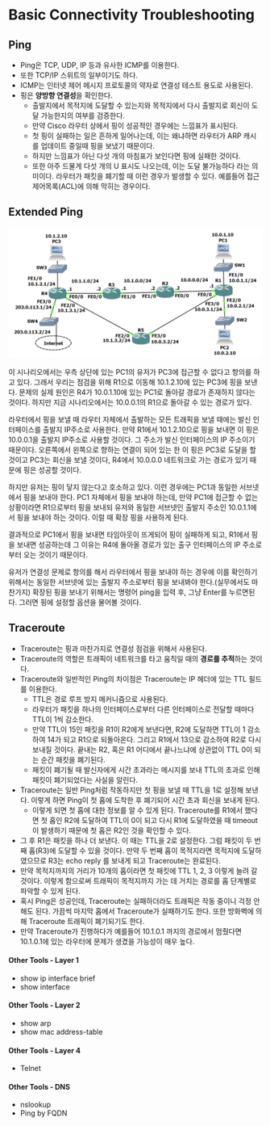 # Basic Connectivity Troubleshooting
## Ping

- Ping은 TCP, UDP, IP 등과 유사한 ICMP를 이용한다.
- 또한 TCP/IP 스위트의 일부이기도 하다.
- ICMP는 인터넷 제어 메시지 프로토콜의 약자로 연결성 테스트 용도로 사용된다.
- 핑은 **양방향 연결성**을 확인한다.
	- 출발지에서 목적지에 도달할 수 있는지와 목적지에서 다시 출발지로 회신이 도달 가능한지의 여부를 검증한다.
	- 만약 Cisco 라우터 상에서 핑이 성공적인 경우에는 느낌표가 표시된다.
	- 첫 핑이 실패하는 일은 흔하게 일어나는데, 이는 왜냐하면 라우터가 ARP 캐시를 업데이트 중일때 핑을 보냈기 때문이다.
	- 하지만 느낌표가 아닌 다섯 개의 마침표가 보인다면 핑에 실패한 것이다.
	- 또한 아주 드물게 다섯 개의 U 표시도 나오는데, 이는 도달 불가능하다 라는 의미이다. 라우터가 패킷을 폐기할 때 이런 경우가 발생할 수 있다. 예를들어 접근제어목록(ACL)에 의해 막히는 경우이다.
## Extended Ping

![](./images/extended_ping.png)

이 시나리오에서는 우측 상단에 있는 PC1의 유저가 PC3에 접근할 수 없다고 항의를 하고 있다. 그래서 우리는 점검을 위해 R1으로 이동해 10.1.2.10에 있는 PC3에 핑을 보낸다. 문제의 실제 원인은 R4가 10.0.1.10에 있는 PC1로 돌아갈 경로가 존재하지 않다는 것이다. 하지만 지금 시나리오에서는 10.0.0.1의 R1으로 돌아갈 수 있는 경로가 있다.

라우터에서 핑을 보낼 때 라우터 자체에서 출발하는 모든 트래픽을 보낼 때에는 발신 인터페이스를 출발지 IP주소로 사용한다. 만약 R1에서 10.1.2.10으로 핑을 보내면 이 핑은 10.0.0.1을 출발지 IP주소로 사용할 것이다. 그 주소가 발신 인터페이스의 IP 주소이기 때문이다. 오른쪽에서 왼쪽으로 향하는 연결이 되어 있는 한 이 핑은 PC3로 도달을 할 것이고 PC3는 회신을 보낼 것이다, R4에서 10.0.0.0 네트워크로 가는 경로가 있기 때문에 핑은 성공할 것이다.

하지만 유저는 핑이 닿지 않는다고 호소하고 있다. 이런 경우에는 PC1과 동일한 서브넷에서 핑을 보내야 한다. PC1 자체에서 핑을 보내야 하는데, 만약 PC1에 접근할 수 없는 상황이라면 R1으로부터 핑을 보내되 유저와 동일한 서브넷인 출발지 주소인 10.0.1.1에서 핑을 보내야 하는 것이다. 이럴 때 확장 핑을 사용하게 된다.

결과적으로 PC1에서 핑을 보내면 타임아웃이 뜨게되어 핑이 실패하게 되고, R1에서 핑을 보내면 성공하는데 그 이유는 R4에 돌아올 경로가 있는 출구 인터페이스의 IP 주소로부터 오는 것이기 때문이다.

유저가 연결성 문제로 항의를 해서 라우터에서 핑을 보내야 하는 경우에 이를 확인하기 위해서는 동일한 서브넷에 있는 출발지 주소로부터 핑을 보내봐야 한다.(실무에서도 마찬가지) 확장된 핑을 보내기 위해서는 명령어 ping을 입력 후, 그냥 Enter를 누르면된다. 그러면 핑에 설정할 옵션을 물어볼 것이다.
## Traceroute

- Traceroute는 핑과 마찬가지로 연결성 점검을 위해서 사용된다.
- Traceroute의 역할은 트래픽이 네트워크를 타고 움직일 때의 **경로를 추적**하는 것이다.
- Traceroute와 일반적인 Ping의 차이점은 Traceroute는 IP 헤더에 있는 TTL 필드를 이용한다.
	- TTL은 경로 루프 방지 메커니즘으로 사용된다.
	- 라우터가 패킷을 하나의 인터페이스로부터 다른 인터페이스로 전달할 때마다 TTL이 1씩 감소한다.
	- 만약 TTL이 15인 패킷을 R1이 R2에게 보낸다면, R2에 도달하면 TTL이 1 감소하여 14가 되고 R1으로 되돌아온다. 그리고 R1에서 13으로 감소하여 R2로 다시 보내질 것이다. 끝내는 R2, 혹은 R1 어디에서 끝나느냐에 상관없이 TTL 0이 되는 순간 패킷을 폐기된다.
	- 패킷이 폐기될 때 발신자에게 시간 초과라는 메시지를 보내 TTL의 초과로 인해 패킷이 폐기되었다는 사실을 알린다.
- Traceroute는 일반 Ping처럼 작동하지만 첫 핑을 보낼 때 TTL을 1로 설정해 보낸다. 이렇게 하면 Ping이 첫 홉에 도착한 후 폐기되어 시간 초과 회신을 보내게 된다.
	- 이렇게 되면 첫 홉에 대한 정보를 알 수 있게 된다. Traceroute를 R1에서 했다면 첫 홉인 R2에 도달하여 TTL이 0이 되고 다시 R1에 도달하였을 때 timeout이 발생하기 때문에 첫 홉은 R2인 것을 확인할 수 있다.
- 그 후 R1은 패킷을 하나 더 보낸다. 이 때는 TTL을 2로 설정한다. 그럼 패킷이 두 번째 홉(R3)에 도달할 수 있을 것이다. 만약 두 번째 홉이 목적지라면 목적지에 도달하였으므로 R3는 echo reply 를 보내게 되고 Traceroute는 완료된다.
- 만약 목적지까지의 거리가 10개의 홉이라면 첫 패킷에 TTL 1, 2, 3 이렇게 늘려 갈 것이다. 이렇게 함으로써 트래픽이 목적지까지 가는 데 거치는 경로를 홉 단계별로 파악할 수 있게 된다.
- 혹시 Ping은 성공인데, Traceroute는 실패하더라도 트래픽은 작동 중이니 걱정 안해도 된다. 가끔씩 마지막 홉에서 Traceroute가 실패하기도 한다. 또한 방화벽에 의해 Traceroute 트래픽이 폐기되기도 한다.
- 만약 Traceroute가 진행하다가 예를들어 10.1.0.1 까지의 경로에서 멈췄다면 10.1.0.1에 있는 라우터에 문제가 생겼을 가능성이 매우 높다.
#### Other Tools - Layer 1

- show ip interface brief
- show interface
#### Other Tools - Layer 2

- show arp
- show mac address-table
#### Other Tools - Layer 4

- Telnet
#### Other Tools - DNS

- nslookup
- Ping by FQDN
